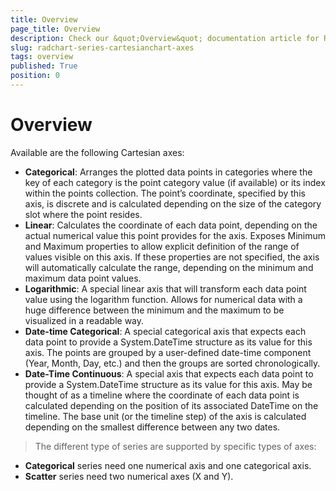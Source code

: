 ```yaml
---
title: Overview
page_title: Overview
description: Check our &quot;Overview&quot; documentation article for RadChart for UWP control.
slug: radchart-series-cartesianchart-axes
tags: overview
published: True
position: 0
---
```


# Overview

Available are the following Cartesian axes:

* **Categorical**: Arranges the plotted data points in categories where the key of each category is the point category value (if available) or its index within the points collection. The point’s coordinate, specified by this axis, is discrete and is calculated depending on the size of the category slot where the point resides. 
* **Linear**: Calculates the coordinate of each data point, depending on the actual numerical value this point provides for the axis. Exposes Minimum and Maximum properties to allow explicit definition of the range of values visible on this axis. If these properties are not specified, the axis will automatically calculate the range, depending on the minimum and maximum data point values. 
* **Logarithmic**: A special linear axis that will transform each data point value using the logarithm function. Allows for numerical data with a huge difference between the minimum and the maximum to be visualized in a readable way. 
* **Date-time Categorical**: A special categorical axis that expects each data point to provide a System.DateTime structure as its value for this axis. The points are grouped by a user-defined date-time component (Year, Month, Day, etc.) and then the groups are sorted chronologically. 
* **Date-Time Continuous**: A special axis that expects each data point to provide a System.DateTime structure as its value for this axis. May be thought of as a timeline where the coordinate of each data point is calculated depending on the position of its associated DateTime on the timeline. The base unit (or the timeline step) of the axis is calculated depending on the smallest difference between any two dates. 
            
>The different type of series are supported by specific types of axes: 

* **Categorical** series need one numerical axis and one categorical axis. 
* **Scatter** series need two numerical axes (X and Y). 
